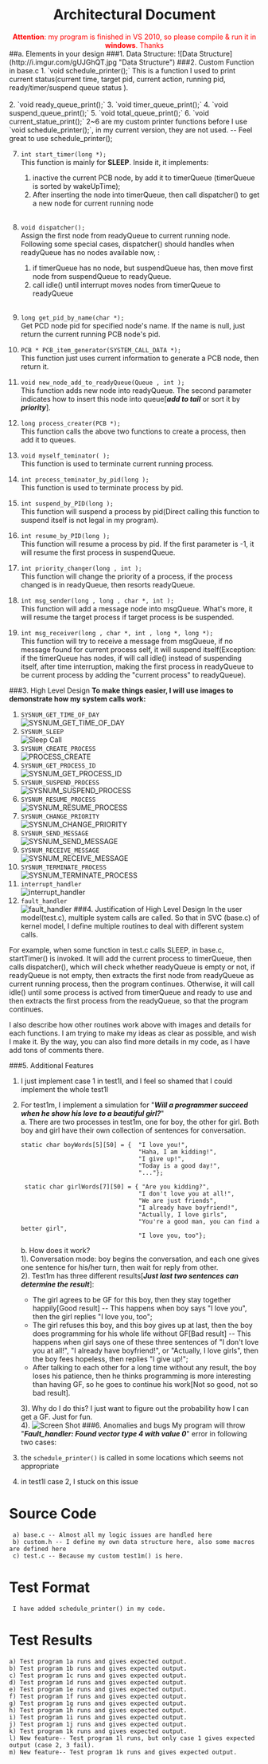 <h1 style="text-align:center;">Architectural Document </h1>
<section style="text-align:center; color:red"><b>Attention</b>: my program is finished in VS 2010, so please compile & run it in <b>windows</b>. Thanks</section>
##a. Elements in your design
###1. Data Structure:
![Data Structure](http://i.imgur.com/gUJGhQT.jpg "Data Structure")
###2. Custom Function in base.c
1. `void schedule_printer();`   
This is a function I used to print current status(current time, target pid, current action, running pid, ready/timer/suspend queue status ).   <br/><br/>
2. `void ready_queue_print();`
3. `void timer_queue_print();`
4. `void suspend_queue_print();`
5. `void total_queue_print();`
6. `void current_statue_print();`    
2~6 are my custom printer functions before I use `void schedule_printer();`, in my current version, they are not used. -- Feel great to use schedule_printer();

7. `int start_timer(long *);`   
This function is mainly for **SLEEP**. Inside it, it implements:    
	1. inactive the current PCB node, by add it to timerQueue (timerQueue is sorted by wakeUpTime); 
	2. After inserting the node into timerQueue, then call dispatcher() to get a new node for current running node <br/><br/>
	
8. `void dispatcher();`    
Assign the first node from readyQueue to current running node. Following some special cases, dispatcher() should handles when readyQueue has no nodes available now, :    
	1. if timerQueue has no node, but suspendQueue has, then move first node from suspendQueue to readyQueue.
	2. call idle() until interrupt moves nodes from timerQueue to readyQueue<br/><br/>

9. `long get_pid_by_name(char *);`  
Get PCD node pid for specified node's name. If the name is null, just return the current running PCB node's pid.

10. `PCB * PCB_item_generator(SYSTEM_CALL_DATA *);`    
This function just uses current information to generate a PCB node, then return it.

11. `void new_node_add_to_readyQueue(Queue , int );`     
This function adds new node into readyQueue. The second parameter indicates how to insert this node into queue[***add to tail*** or sort it by ***priority***].

12. `long process_creater(PCB *);`      
This function calls the above two functions to create a process, then add it to queues.

13. `void myself_teminator( );`    
This function is used to terminate current running process.

14. `int process_teminator_by_pid(long );`    
This function is used to terminate  process by pid.

15. `int suspend_by_PID(long );`   
This function will suspend a process by pid(Direct calling this function to suspend itself is not legal in my program).

16. `int resume_by_PID(long );`   
This function will resume a process by pid. If the first parameter is -1, it will resume the first process in suspendQueue.

17. `int priority_changer(long , int );`     
This function will change the priority of a process, if the process changed is in readyQueue, then resorts readyQueue. 

18. `int msg_sender(long , long , char *, int );`     
This function will add a message node into msgQueue. What's more, it will resume the target process if target process is be suspended.

19. `int msg_receiver(long , char *, int , long *, long *);`    
This function will try to receive a message from msgQueue, if no message found for current process self, it will suspend itself(Exception: if the timerQueue has nodes, if will call idle() instead of suspending itself, after time interruption, making the first process in readyQueue to be current process by adding the "current process" to readyQueue).

###3. High Level Design
**To make things easier, I will use images to demonstrate how my system calls work:**    

1. `SYSNUM_GET_TIME_OF_DAY`    
![SYSNUM_GET_TIME_OF_DAY](http://i.imgur.com/t4zzHIU.jpg "SYSNUM_GET_TIME_OF_DAY")
2. `SYSNUM_SLEEP`  
![Sleep Call](http://i.imgur.com/eMo8yci.jpg "SYSNUM_SLEEP")
3. `SYSNUM_CREATE_PROCESS`    
![PROCESS_CREATE](http://i.imgur.com/g3I03ly.jpg "SYSNUM_CREATE_PROCESS")
4. `SYSNUM_GET_PROCESS_ID`   
![](http://i.imgur.com/iccFYab.jpg "SYSNUM_GET_PROCESS_ID")
5. `SYSNUM_SUSPEND_PROCESS`    
![SYSNUM_SUSPEND_PROCESS](http://i.imgur.com/b5SM0Rc.jpg "SYSNUM_SUSPEND_PROCESS")
6. `SYSNUM_RESUME_PROCESS`     
![SYSNUM_RESUME_PROCESS](http://i.imgur.com/EzldeKq.jpg "SYSNUM_RESUME_PROCESS")
7. `SYSNUM_CHANGE_PRIORITY`    
![SYSNUM_CHANGE_PRIORITY](http://i.imgur.com/WgoilY7.jpg "SYSNUM_CHANGE_PRIORITY")
8. `SYSNUM_SEND_MESSAGE`     
![SYSNUM_SEND_MESSAGE](http://i.imgur.com/Tt2sl15.jpg "SYSNUM_SEND_MESSAGE")
9. `SYSNUM_RECEIVE_MESSAGE`     
![SYSNUM_RECEIVE_MESSAGE](http://i.imgur.com/BmlcX7G.jpg "SYSNUM_RECEIVE_MESSAGE")
10. `SYSNUM_TERMINATE_PROCESS`     
![SYSNUM_TERMINATE_PROCESS](http://i.imgur.com/46gEVXd.jpg "SYSNUM_TERMINATE_PROCESS")  
11. `interrupt_handler`    
![interrupt_handler](http://i.imgur.com/grvMXg4.jpg "interrupt_handler")
12. `fault_handler`    
![fault_handler](http://i.imgur.com/nOIz5ts.jpg "fault_handler")
###4. Justification of High Level Design
In the user model(test.c), multiple system calls are called. So that in SVC (base.c) of kernel model, I define multiple routines to deal with different system calls.   

For example, when some function in test.c calls SLEEP, in base.c, startTimer() is invoked. It will add the current process to timerQueue, then calls dispatcher(), which will check whether readyQueue is empty or not, if readyQueue is not empty, then extracts the first node from readyQueue as current running process, then the program continues. Otherwise, it will call idle() until some process is actived from timerQueue and ready to use and then extracts the first process from the readyQueue, so that the program continues.

I also describe how other routines work above with images and details for each functions. I am trying to make my ideas as clear as possible, and wish I make it. By the way, you can also find more details in my code, as I have add tons of comments there.   

###5. Additional Features
1. I just implement case 1 in test1l, and I feel so shamed that I could implement the whole test1l
2. For test1m, I implement a simulation for "***Will a programmer succeed when he show his love to a beautiful girl?***"   
	a. There are two processes in test1m, one for boy, the other for girl. Both boy and girl have their own collection of sentences for conversation. 
	<pre><code>static char boyWords[5][50] = {  "I love you!", 
                                 	"Haha, I am kidding!", 
                                 	"I give up!", 
                                 	"Today is a good day!", 
                                	"..."};    

	static char girlWords[7][50] = { "Are you kidding?", 
                                 	"I don't love you at all!", 
                                 	"We are just friends",
                                 	"I already have boyfriend!", 
                                 	"Actually, I love girls",
                                 	"You're a good man, you can find a better girl",
                                 	"I love you, too"}; </code></pre>    


	b.  How does it work?   
	1). Conversation mode: boy begins the conversation, and each one gives one sentence for his/her turn, then wait for reply from other.    
	2).  Test1m has three different results[***Just last two sentences can determine the result***]:  
	- The girl agrees to be GF for this boy, then they stay together happily[Good result] -- This happens when boy says "I love you", then the girl replies "I love you, too";      
	- The girl refuses this boy, and this boy gives up at last, then the boy does programming for his whole life without GF[Bad result] -- This happens when girl says one of these three sentences of "I don't love you at all!", "I already have boyfriend!", or "Actually, I love girls", then the boy fees hopeless, then replies "I give up!";            
	- After talking to each other for a long time without any result, the boy loses his patience, then he thinks programming is more interesting than having GF, so he goes to continue his work[Not so good, not so bad result].   
	
	3). Why do I do this? I just want to figure out the probability how I can get a GF. Just for fun.  
	4). ![Screen Shot](http://i.imgur.com/9BuoXeF.jpg "Happy Ending")
###6. Anomalies and bugs
My program will throw "***Fault_handler: Found vector type 4 with value 0***" error in following two cases:    
1. the `schedule_printer()` is called in some locations which seems not appropriate  
2. in test1l case 2, I stuck on this issue

Source Code
========

     a) base.c -- Almost all my logic issues are handled here
     b) custom.h -- I define my own data structure here, also some macros are defined here
	 c) test.c -- Because my custom test1m() is here.

Test Format
=======
     I have added schedule_printer() in my code.

Test Results
======
	a) Test program 1a runs and gives expected output.
	b) Test program 1b runs and gives expected output.
    c) Test program 1c runs and gives expected output.
    d) Test program 1d runs and gives expected output.
    e) Test program 1e runs and gives expected output.
    f) Test program 1f runs and gives expected output.
    g) Test program 1g runs and gives expected output.
    h) Test program 1h runs and gives expected output.
    i) Test program 1i runs and gives expected output.
    j) Test program 1j runs and gives expected output.
    k) Test program 1k runs and gives expected output.
    l) New feature-- Test program 1l runs, but only case 1 gives expected output (case 2, 3 fail).
	m) New feature-- Test program 1k runs and gives expected output.
